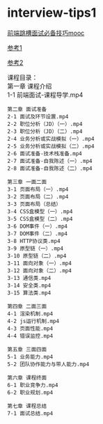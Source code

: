 # interview-tips1
[前端跳槽面试必备技巧mooc](https://coding.imooc.com/class/chapter/129.html#Anchor)


[参考1](https://www.jianshu.com/c/a315b1b98f52)

[参考2](https://www.jianshu.com/p/bab781e62f29?utm_campaign=haruki)


课程目录：  
	第一章 课程介绍  
	1-1 前端面试-课程导学.mp4  
	 
	第二章 面试准备  
	2-1 面试及环节设置.mp4  
	2-2 职位分析（JD）（一）.mp4  
	2-3 职位分析（JD）（二）.mp4  
	2-4 业务分析或实战模拟（一）.mp4  
	2-5 业务分析或实战模拟（二）.mp4  
	2-6 面试准备-技术栈准备.mp4  
	2-7 面试准备-自我陈述（一）.mp4  
	2-8 面试准备-自我陈述（二）.mp4  
	
	第三章 一面二面  
	3-1 页面布局（一）.mp4  
	3-2 页面布局（二）.mp4  
	3-3 页面布局（总结）  
	3-4 CSS盒模型（一）.mp4  
	3-5 CSS盒模型（二）.mp4  
	3-6 DOM事件（一）.mp4  
	3-7 DOM事件（二）.mp4  
	3-8 HTTP协议类.mp4  
	3-9 原型链（一）.mp4  
	3-10 原型链（二）.mp4  
	3-11 面向对象（一）.mp4  
	3-12 面向对象（二）.mp4  
	3-13 通信类.mp4  
	3-14 安全类.mp4  
	3-15 算法类.mp4  
	
	第四章 二面三面  
	4-1 渲染机制.mp4  
	4-2 js运行机制.mp4  
	4-3 页面性能.mp4  
	4-4 错误监控.mp4  
	
	第五章 三面四面  
	5-1 业务能力.mp4  
	5-2 团队协作能力与带人能力.mp4  
	
	第六章 课程终面  
	6-1 职业竞争力.mp4  
	6-2 职业规划.mp4  
	
	第七章 课程总结  
	7-1 面试总结.mp4  